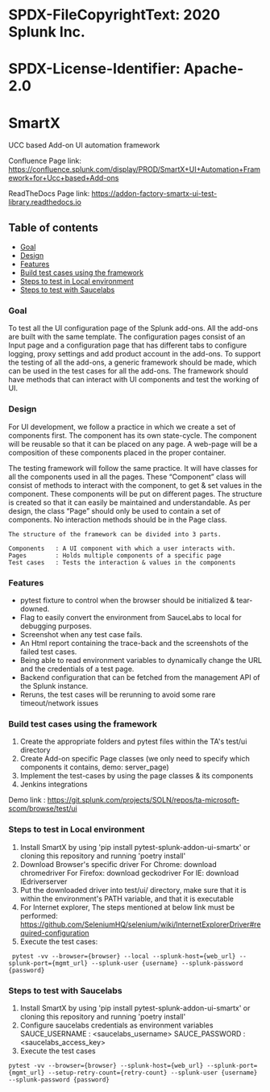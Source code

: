 # SPDX-FileCopyrightText: 2020 Splunk Inc.
#
# SPDX-License-Identifier: Apache-2.0

# SmartX

UCC based Add-on UI automation framework 

Confluence Page link: https://confluence.splunk.com/display/PROD/SmartX+UI+Automation+Framework+for+Ucc+based+Add-ons

ReadTheDocs Page link: https://addon-factory-smartx-ui-test-library.readthedocs.io

## Table of contents

- [Goal](#goal)
- [Design](#design)
- [Features](#features)
- [Build test cases using the framework](#build-test-cases-using-the-framework)
- [Steps to test in Local environment](#steps-to-test-in-local-environment)
- [Steps to test with Saucelabs](#steps-to-test-with-saucelabs)
 
### Goal

To test all the UI configuration page of the Splunk add-ons. All the add-ons are built with the same template. The configuration pages consist of an Input page and a configuration page that has different tabs to configure logging, proxy settings and add product account in the add-ons. To support the testing of all the add-ons, a generic framework should be made, which can be used in the test cases for all the add-ons. The framework should have methods that can interact with UI components and test the working of UI.


### Design

For UI development, we follow a practice in which we create a set of components first. The component has its own state-cycle. The component will be reusable so that it can be placed on any page. A web-page will be a composition of these components placed in the proper container.

The testing framework will follow the same practice. It will have classes for all the components used in all the pages. These “Component” class will consist of methods to interact with the component, to get & set values in the component.  These components will be put on different pages. The structure is created so that it can easily be maintained and understandable. As per design, the class “Page” should only be used to contain a set of components. No interaction methods should be in the Page class.

    The structure of the framework can be divided into 3 parts.

    Components   : A UI component with which a user interacts with.
    Pages        : Holds multiple components of a specific page
    Test cases   : Tests the interaction & values in the components

### Features

- pytest fixture to control when the browser should be initialized & tear-downed.
- Flag to easily convert the environment from SauceLabs to local for debugging purposes.
- Screenshot when any test case fails.
- An Html report containing the trace-back and the screenshots of the failed test cases.
- Being able to read environment variables to dynamically change the URL and the credentials of a test page.
- Backend configuration that can be fetched from the management API of the Splunk instance.
- Reruns, the test cases will be rerunning to avoid some rare timeout/network issues


### Build test cases using the framework

1. Create the appropriate folders and pytest files within the TA's test/ui directory
2. Create Add-on specific Page classes (we only need to specify which components it contains, demo: server_page)
3. Implement the test-cases by using the page classes & its components
4. Jenkins integrations

Demo link : https://git.splunk.com/projects/SOLN/repos/ta-microsoft-scom/browse/test/ui

### Steps to test in Local environment

1. Install SmartX by using 'pip install pytest-splunk-addon-ui-smartx' or cloning this repository and running 'poetry install'
2. Download Browser's specific driver
    For Chrome: download chromedriver
    For Firefox: download geckodriver
    For IE: download IEdriverserver
3. Put the downloaded driver into test/ui/ directory, make sure that it is within the environment's PATH variable, and that it is executable
4. For Internet explorer, The steps mentioned at below link must be performed:
https://github.com/SeleniumHQ/selenium/wiki/InternetExplorerDriver#required-configuration
5. Execute the test cases:
 ```script
  pytest -vv --browser={browser} --local --splunk-host={web_url} --splunk-port={mgmt_url} --splunk-user {username} --splunk-password {password}
 ```
### Steps to test with Saucelabs

1. Install SmartX by using 'pip install pytest-splunk-addon-ui-smartx' or cloning this repository and running 'poetry install'
2. Configure saucelabs credentials as environment variables
    SAUCE_USERNAME : <saucelabs_username>
    SAUCE_PASSWORD : <saucelabs_access_key>
3. Execute the test cases
```script
pytest -vv --browser={browser} --splunk-host={web_url} --splunk-port={mgmt_url} --setup-retry-count={retry-count} --splunk-user {username} --splunk-password {password}
```
